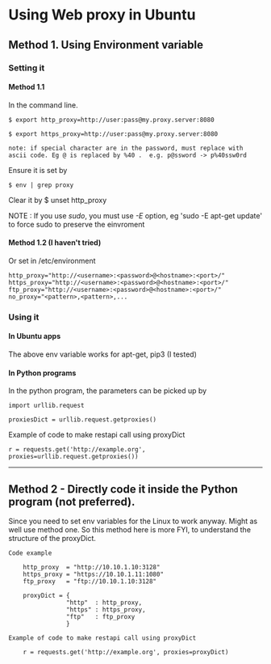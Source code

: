 # Using Web proxy in Ubuntu

## Method 1.  Using Environment variable
### Setting it
#### Method 1.1

In the command line.

    $ export http_proxy=http://user:pass@my.proxy.server:8080

    $ export https_proxy=http://user:pass@my.proxy.server:8080

    note: if special character are in the password, must replace with ascii code. Eg @ is replaced by %40 .  e.g. p@ssword -> p%40ssw0rd


Ensure it is set by 

    $ env | grep proxy

Clear it by 
    $ unset http_proxy

NOTE : If you use *sudo*, you must use *-E* option, eg 'sudo -E apt-get update' to force sudo to preserve the einvroment

#### Method 1.2 (I haven't tried)
Or set in /etc/environment

    http_proxy="http://<username>:<password>@<hostname>:<port>/"
    https_proxy="http://<username>:<password>@<hostname>:<port>/"
    ftp_proxy="http://<username>:<password>@<hostname>:<port>/"
    no_proxy="<pattern>,<pattern>,...

### Using it

#### In Ubuntu apps

The above env variable works for apt-get, pip3 (I tested)

#### In Python programs

In the python program, the parameters can be picked up by

    import urllib.request

    proxiesDict = urllib.request.getproxies()


Example of code to make restapi call using proxyDict

    r = requests.get('http://example.org', proxies=urllib.request.getproxies())


----

## Method 2 - Directly code it inside the Python program (not preferred).

Since you need to set env variables for the Linux to work anyway.  Might as well use method one.  So this method here is more FYI, to understand the structure of the proxyDict.

    Code example

        http_proxy  = "http://10.10.1.10:3128"
        https_proxy = "https://10.10.1.11:1080"
        ftp_proxy   = "ftp://10.10.1.10:3128"

        proxyDict = { 
                    "http"  : http_proxy, 
                    "https" : https_proxy, 
                    "ftp"   : ftp_proxy
                    }

    Example of code to make restapi call using proxyDict

        r = requests.get('http://example.org', proxies=proxyDict)

        